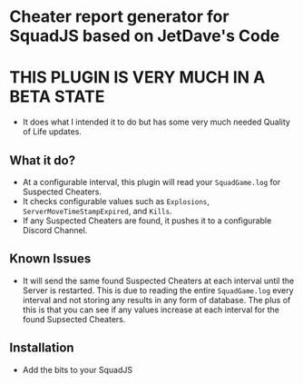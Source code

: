 # Cheater report generator for SquadJS based on JetDave's Code

# THIS PLUGIN IS VERY MUCH IN A BETA STATE
- It does what I intended it to do but has some very much needed Quality of Life updates.

## What it do?
- At a configurable interval, this plugin will read your `SquadGame.log` for Suspected Cheaters.
- It checks configurable values such as `Explosions`, `ServerMoveTimeStampExpired`, and `Kills`.
- If any Suspected Cheaters are found, it pushes it to a configurable Discord Channel.

## Known Issues
- It will send the same found Suspected Cheaters at each interval until the Server is restarted. This is due to reading the entire `SquadGame.log` every interval and not storing any results in any form of database. The plus of this is that you can see if any values increase at each interval for the found Supsected Cheaters.

## Installation
- Add the bits to your SquadJS